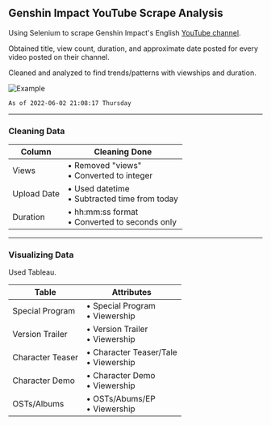 ## **Genshin Impact YouTube Scrape Analysis**
Using Selenium to scrape Genshin Impact's English [YouTube channel](https://www.youtube.com/c/GenshinImpact "Genshin Impact's YouTube channel").

Obtained title, view count, duration, and approximate date posted for every video posted on their channel.

Cleaned and analyzed to find trends/patterns with viewships and duration. 

![Example](https://i.imgur.com/C2gWUop.png)

`As of 2022-06-02 21:08:17 Thursday`

------------


### Cleaning Data
|Column|Cleaning Done|
|-----------|--------|
|Views | • Removed "views" <br> • Converted to integer |
|Upload Date|• Used datetime <br>• Subtracted time from today |
|Duration| • hh:mm:ss format <br>• Converted to seconds only|

------------
### Visualizing Data
Used Tableau.

|Table|Attributes|
|-----------|--------|
|Special Program| • Special Program <br>• Viewership |
|Version Trailer|• Version Trailer <br>• Viewership |
|Character Teaser| • Character Teaser/Tale <br>• Viewership|
|Character Demo| • Character Demo <br>• Viewership|
|OSTs/Albums| • OSTs/Abums/EP <br>• Viewership|

